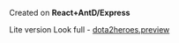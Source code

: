 Created on **React+AntD/Express**

Lite version
Look full - [dota2heroes.preview](https://github.com/carrymisss/dota2heroes.preview)


